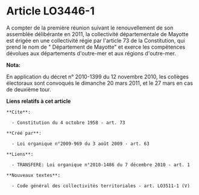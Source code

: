# Article LO3446-1

A compter de la première réunion suivant le renouvellement de son assemblée délibérante en 2011, la collectivité
départementale de Mayotte est érigée en une collectivité régie par l'article 73 de la Constitution, qui prend le nom de "
Département de Mayotte" et exerce les compétences dévolues aux départements d'outre-mer et aux régions d'outre-mer.

**Nota:**

En application du décret n° 2010-1399 du 12 novembre 2010, les collèges électoraux sont convoqués le dimanche 20 mars 2011,
et le 27 mars en cas de deuxième tour.

**Liens relatifs à cet article**

	**Cite**:

	  - Constitution du 4 octobre 1958 - art. 73

	**Créé par**:

	  - Loi organique n°2009-969 du 3 août 2009 - art. 63

	**Liens**:

	  - TRANSFERE: Loi organique n°2010-1486 du 7 décembre 2010 - art. 1

	**Nouveaux textes**:

	  - Code général des collectivités territoriales - art. LO3511-1 (V)
